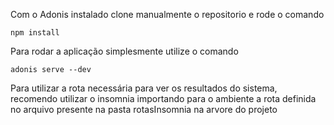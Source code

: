 Com o Adonis instalado clone manualmente o repositorio e rode o comando 

```
npm install

```

Para rodar a aplicação simplesmente utilize o comando 

```
adonis serve --dev

```

Para utilizar a rota necessária para ver os resultados do sistema, recomendo utilizar o insomnia importando para o ambiente a rota definida
no arquivo presente na pasta rotasInsomnia na arvore do projeto
